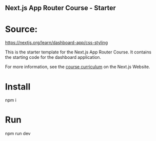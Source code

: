 ## Next.js App Router Course - Starter

# Source:

https://nextjs.org/learn/dashboard-app/css-styling

This is the starter template for the Next.js App Router Course. It contains the starting code for the dashboard
application.

For more information, see the [course curriculum](https://nextjs.org/learn) on the Next.js Website.

# Install
npm i

# Run
npm run dev